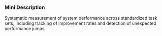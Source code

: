 ### Mini Description

Systematic measurement of system performance across standardized task sets, including tracking of improvement rates and detection of unexpected performance jumps.
